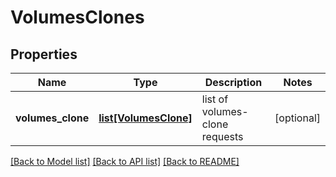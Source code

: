 # VolumesClones

## Properties
Name | Type | Description | Notes
------------ | ------------- | ------------- | -------------
**volumes_clone** | [**list[VolumesClone]**](VolumesClone.md) | list of volumes-clone requests | [optional] 

[[Back to Model list]](../README.md#documentation-for-models) [[Back to API list]](../README.md#documentation-for-api-endpoints) [[Back to README]](../README.md)


